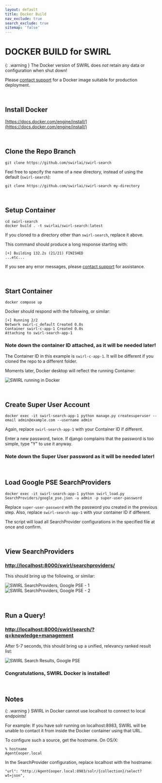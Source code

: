 ```yaml
---
layout: default
title: Docker Build
nav_exclude: true
search_exclude: true
sitemap: 'false'
---
```


# DOCKER BUILD for SWIRL

{: .warning }
The Docker version of SWIRL does *not* retain any data or configuration when shut down!

Please [contact support](mailto:support@swirlaiconnect.com) for a Docker image suitable for production deployment. 

<br/>

## Install Docker

[https://docs.docker.com/engine/install/](https://docs.docker.com/engine/install/)

<br/>

## Clone the Repo Branch

```
git clone https://github.com/swirlai/swirl-search
```

Feel free to specify the name of a new directory, instead of using the default (`swirl-search`):

```
git clone https://github.com/swirlai/swirl-search my-directory
```

<br/>

## Setup Container

```
cd swirl-search
docker build . -t swirlai/swirl-search:latest
```

If you cloned to a directory other than `swirl-search`, replace it above.

This command should produce a long response starting with:

```
[+] Building 132.2s (21/21) FINISHED
...etc...
```

If you see any error messages, please [contact support](mailto:support@swirlaiconnect.com) for assistance.

<br/>

## Start Container

```
docker compose up
```

Docker should respond with the following, or similar:

```
[+] Running 2/2
Network swirl-c_default Created 0.0s
Container swirl-c-app-1 Created 0.0s
Attaching to swirl-search-app-1
```

### Note down the container ID attached, as it will be needed later!

The Container ID in this example is `swirl-c-app-1`. It will be different if you cloned the repo to a different folder.

Moments later, Docker desktop will reflect the running Container:

![SWIRL running in Docker](https://docs.swirl.today/images/swirl_docker.png)

<br/>

## Create Super User Account

```
docker exec -it swirl-search-app-1 python manage.py createsuperuser --email admin@example.com --username admin
```

Again, replace `swirl-search-app-1` with your Container ID if different. 

Enter a new password, twice. If django complains that the password is too simple, type "Y" to use it anyway. 

### Note down the Super User password as it will be needed later!

<br/>

## Load Google PSE SearchProviders

```
docker exec -it swirl-search-app-1 python swirl_load.py SearchProviders/google_pse.json -u admin -p super-user-password
```

Replace `super-user-password` with the password you created in the previous step. Also, replace `swirl-search-app-1` with your container ID if different. 

The script will load all SearchProvider configurations in the specified file at once and confirm.

<br/>

## View SearchProviders

### [http://localhost:8000/swirl/searchproviders/](http://localhost:8000/swirl/searchproviders/)

This should bring up the following, or similar:

![SWIRL SearchProviders, Google PSE - 1](https://raw.githubusercontent.com/wiki/swirlai/swirl-search/images/swirl_sp_pse-1.png)
![SWIRL SearchProviders, Google PSE - 2](https://raw.githubusercontent.com/wiki/swirlai/swirl-search/images/swirl_sp_pse-2.png)

<br/>

## Run a Query!

### [http://localhost:8000/swirl/search/?q=knowledge+management](http://localhost:8000/swirl/search/?q=knowledge+management)

After 5-7 seconds, this should bring up a unified, relevancy ranked result list:

![SWIRL Search Results, Google PSE](https://raw.githubusercontent.com/wiki/swirlai/swirl-search/images/swirl_results_mixed_1.png)

### Congratulations, SWIRL Docker is installed!

<br/>

## Notes

{: .warning }
SWIRL in Docker cannot use localhost to connect to local endpoints!

For example: If you have solr running on localhost:8983, SWIRL will be unable to contact it from inside the Docker container using that URL.

To configure such a source, get the hostname. On OS/X:

```
% hostname
AgentCooper.local
```

In the SearchProvider configuration, replace localhost with the hostname:

```
"url": "http://AgentCooper.local:8983/solr/{collection}/select?wt=json",
```
